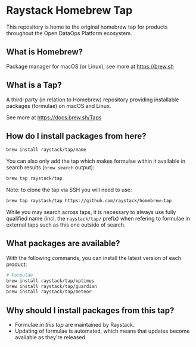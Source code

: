 # Raystack Homebrew Tap

This repository is home to the original homebrew tap for products throughout the Open DataOps Platform ecosystem.

## What is Homebrew?

Package manager for macOS (or Linux), see more at https://brew.sh

## What is a Tap?

A third-party (in relation to Homebrew) repository providing installable
packages (formulae) on macOS and Linux.

See more at https://docs.brew.sh/Taps

## How do I install packages from here?

```sh
brew install raystack/tap/name
```

You can also only add the tap which makes formulae within it
available in search results (`brew search` output):

```sh
brew tap raystack/tap
```

Note: to clone the tap via SSH you will need to use:

```sh
brew tap raystack/tap https://github.com/raystack/homebrew-tap
```

While you may search across taps, it is necessary to always use
fully qualified name (incl. the `raystack/tap/` prefix)
when refering to formulae in external taps such as this one
outside of search.

## What packages are available?

With the following commands, you can install the latest version of each product:

```sh
# Formulae
brew install raystack/tap/optimus
brew install raystack/tap/guardian
brew install raystack/tap/meteor
```

## Why should I install packages from this tap?

- Formulae _in this tap_ are maintained by Raystack.
- Updating of formulae is automated, which means that updates become available as they're released.
